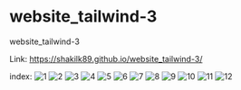 # website_tailwind-3
 website_tailwind-3
 
 Link:
 https://shakilk89.github.io/website_tailwind-3/

index:
![1](https://github.com/Shakilk89/website_tailwind-3/assets/135151093/48220def-ce4d-4a26-9954-4ccb0244ba37)
![2](https://github.com/Shakilk89/website_tailwind-3/assets/135151093/752beb8c-6b88-476a-ac60-3d01645d7581)
![3](https://github.com/Shakilk89/website_tailwind-3/assets/135151093/0d4e2c72-fef6-4923-9f6b-bca42c69f376)
![4](https://github.com/Shakilk89/website_tailwind-3/assets/135151093/7ebfce67-dcab-4f14-90d5-51ad20c22c37)
![5](https://github.com/Shakilk89/website_tailwind-3/assets/135151093/9a7d2d8f-cb0c-47a5-9487-117ad50ba59b)
![6](https://github.com/Shakilk89/website_tailwind-3/assets/135151093/4d29ec09-a1b7-4105-8e7b-3452ab8a4bed)
![7](https://github.com/Shakilk89/website_tailwind-3/assets/135151093/eef7d448-e60d-49ee-8c4a-340fb5f2b183)
![8](https://github.com/Shakilk89/website_tailwind-3/assets/135151093/50f98ea8-1fbc-472b-9d1e-539cfec1a807)
![9](https://github.com/Shakilk89/website_tailwind-3/assets/135151093/42be318e-c500-4816-8cc5-b16ee112e488)
![10](https://github.com/Shakilk89/website_tailwind-3/assets/135151093/f36f5f99-4575-4f49-9936-2b23b32378c3)
![11](https://github.com/Shakilk89/website_tailwind-3/assets/135151093/33f05f40-e380-4686-83b7-48ee0eb3fcd9)
![12](https://github.com/Shakilk89/website_tailwind-3/assets/135151093/f3d8788f-7606-430c-8e56-1c697c207f40)
